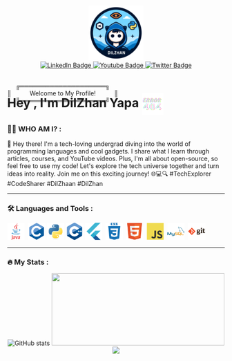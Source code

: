 <div id="header" align="center">
  <img src="https://github.com/DilZhaan/DilZhaan/blob/main/Logo%20Png.png?raw=true" width="25%"/>
</div>
<div id="badges" align="center">
  <a href="https://www.linkedin.com/in/dilzhaan/">
    <img src="https://img.shields.io/badge/LinkedIn-blue?style=for-the-badge&logo=linkedin&logoColor=white" alt="LinkedIn Badge"/> 
  </a>
  <a href="https://www.facebook.com/DilzhanYapa">
    <img src="https://img.shields.io/badge/FaceBook-red?style=for-the-badge&logo=facebook&logoColor=white" alt="Youtube Badge"/>
  </a>
  <a href="https://stackoverflow.com/users/17633900/dilzhan-yapa">
    <img src="https://img.shields.io/badge/StackOverFlow-blue?style=for-the-badge&logo=stackoverflow&logoColor=white" alt="Twitter Badge"/>
  </a>
  <br/>
  <img src="https://komarev.com/ghpvc/?username=DilZhaan&style=flat-square&color=blue" alt=""/>
</div>

<div align="center">
<p style="position:fixed;">
╔════════════════════╗ <br/>
║&emsp;&emsp;&emsp;Welcome to My Profile!&emsp;&emsp;&emsp;║<br/>
╚════════════════════╝<br/>
</p>
</div>

<h1>
  Hey , I'm DilZhan Yapa
  <img src="https://github.com/DilZhaan/DilZhaan/blob/main/giphy.gif?raw=true" width="50px" align = 'center'/>
</h1>

### :woman_technologist: WHO AM I? :

🚀 Hey there! I'm a tech-loving undergrad diving into the world of programming languages and cool gadgets. I share what I learn through articles, courses, and YouTube videos. Plus, I'm all about open-source, so feel free to use my code! Let's explore the tech universe together and turn ideas into reality. Join me on this exciting journey! 🌐💻🔍 #TechExplorer #CodeSharer #DilZhaan #DilZhan

---

### :hammer_and_wrench: Languages and Tools :
<div>
  <img src="https://github.com/devicons/devicon/blob/master/icons/java/java-original-wordmark.svg" title="Java" alt="Java" width="40" height="40"/>&nbsp;
  <img src="https://github.com/devicons/devicon/blob/master/icons/c/c-original.svg" title="Git" **alt="Git" width="40" height="40"/>
  <img src="https://github.com/devicons/devicon/blob/master/icons/python/python-original.svg" title="Git" **alt="Git" width="40" height="40"/>
  <img src="https://github.com/devicons/devicon/blob/master/icons/cplusplus/cplusplus-original.svg" title="Git" **alt="Git" width="40" height="40"/>
  <img src="https://github.com/devicons/devicon/blob/master/icons/flutter/flutter-original.svg" title="Flutter" alt="Flutter" width="40" height="40"/>&nbsp;
  <img src="https://github.com/devicons/devicon/blob/master/icons/css3/css3-plain-wordmark.svg"  title="CSS3" alt="CSS" width="40" height="40"/>&nbsp;
  <img src="https://github.com/devicons/devicon/blob/master/icons/html5/html5-original.svg" title="HTML5" alt="HTML" width="40" height="40"/>&nbsp;
  <img src="https://github.com/devicons/devicon/blob/master/icons/javascript/javascript-original.svg" title="JavaScript" alt="JavaScript" width="40" height="40"/>&nbsp;
  <img src="https://github.com/devicons/devicon/blob/master/icons/mysql/mysql-original-wordmark.svg" title="MySQL"  alt="MySQL" width="40" height="40"/>&nbsp;
  <img src="https://github.com/devicons/devicon/blob/master/icons/git/git-original-wordmark.svg" title="Git" **alt="Git" width="40" height="40"/>

  
  <!--<img src="https://github.com/devicons/devicon/blob/master/icons/react/react-original-wordmark.svg" title="React" alt="React" width="40" height="40"/>&nbsp;
  <img src="https://github.com/devicons/devicon/blob/master/icons/spring/spring-original-wordmark.svg" title="Spring" alt="Spring" width="40" height="40"/>&nbsp;
  <img src="https://github.com/devicons/devicon/blob/master/icons/redux/redux-original.svg" title="Redux" alt="Redux " width="40" height="40"/>&nbsp;
  <img src="https://github.com/devicons/devicon/blob/master/icons/gatsby/gatsby-original.svg" title="Gatsby"  alt="Gatsby" width="40" height="40"/>&nbsp;
  <img src="https://github.com/devicons/devicon/blob/master/icons/nodejs/nodejs-original-wordmark.svg" title="NodeJS" alt="NodeJS" width="40" height="40"/>&nbsp;
  <img src="https://github.com/devicons/devicon/blob/master/icons/amazonwebservices/amazonwebservices-plain-wordmark.svg" title="AWS" alt="AWS" width="40" height="40"/>&nbsp;
  <img src="https://github.com/devicons/devicon/blob/master/icons/firebase/firebase-plain-wordmark.svg" title="Firebase" alt="Firebase" width="40" height="40"/>&nbsp;
  <img src="https://github.com/devicons/devicon/blob/master/icons/materialui/materialui-original.svg" title="Material UI" alt="Material UI" width="40" height="40"/>&nbsp;-->
  
</div>

---

### :fire: My Stats :
<div align="center">
<img src="https://github-readme-stats.vercel.app/api?username=DilZhaan&show_icons=true&include_all_commits=true&theme=dracula" alt="GitHub stats"  width = "400px"/>
<img src="http://github-readme-streak-stats.herokuapp.com?user=DilZhaan&theme=dracula"  height ="167px" width = "400px"><br/>
<img src="https://github-readme-stats.vercel.app/api/top-langs/?username=DilZhaan&layout=compact&theme=dracula"width = "400px"/>

</div>

<!--
---

### :writing_hand: Blog Posts :
-->
